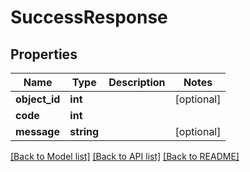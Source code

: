 # SuccessResponse

## Properties
Name | Type | Description | Notes
------------ | ------------- | ------------- | -------------
**object_id** | **int** |  | [optional] 
**code** | **int** |  | 
**message** | **string** |  | [optional] 

[[Back to Model list]](../README.md#documentation-for-models) [[Back to API list]](../README.md#documentation-for-api-endpoints) [[Back to README]](../README.md)


